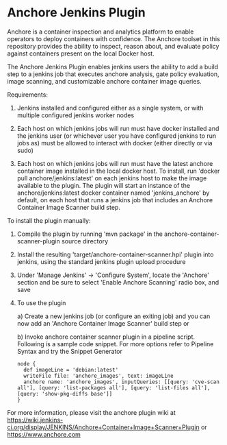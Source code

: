 Anchore Jenkins Plugin
======================

Anchore is a container inspection and analytics platform to enable
operators to deploy containers with confidence. The Anchore toolset in
this repository provides the ability to inspect, reason about, and
evaluate policy against containers present on the local Docker host.

The Anchore Jenkins Plugin enables jenkins users the ability to add a
build step to a jenkins job that executes anchore analysis, gate
policy evaluation, image scanning, and customizable anchore container
image queries.

Requirements:

1) Jenkins installed and configured either as a single system, or with multiple configured jenkins worker nodes

2) Each host on which jenkins jobs will run must have docker installed and the jenkins user (or whichever user you have configured jenkins to run jobs as) must be allowed to interact with docker (either directly or via sudo)

3) Each host on which jenkins jobs will run must have the latest anchore container image installed in the local docker host.  To install, run 'docker pull anchore/jenkins:latest' on each jenkins host to make the image available to the plugin.  The plugin will start an instance of the anchore/jenkins:latest docker container named 'jenkins_anchore' by default, on each host that runs a jenkins job that includes an Anchore Container Image Scanner build step.

To install the plugin manually:

1) Compile the plugin by running 'mvn package' in the anchore-container-scanner-plugin source directory

2) Install the resulting 'target/anchore-container-scanner.hpi' plugin into jenkins, using the standard jenkins plugin upload procedure

3) Under 'Manage Jenkins' -> 'Configure System', locate the 'Anchore' section and be sure to select 'Enable Anchore Scanning' radio box, and save

4) To use the plugin

   a) Create a new jenkins job (or configure an exiting job) and you can now add an 'Anchore Container Image Scanner' build step or
  
   b) Invoke anchore container scanner plugin in a pipeline script. Following is a sample code snippet. For more options refer to Pipeline Syntax and try the Snippet Generator
   ```
   node {
     def imageLine = 'debian:latest'
     writeFile file: 'anchore_images', text: imageLine
     anchore name: 'anchore_images', inputQueries: [[query: 'cve-scan all'], [query: 'list-packages all'], [query: 'list-files all'], [query: 'show-pkg-diffs base']]
   }
   ```

For more information, please visit the anchore plugin wiki at https://wiki.jenkins-ci.org/display/JENKINS/Anchore+Container+Image+Scanner+Plugin or https://www.anchore.com



